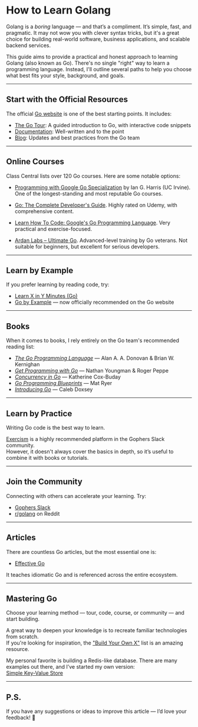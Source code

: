 # How to Learn Golang

Golang is a *boring* language — and that’s a compliment. It’s simple, fast, and pragmatic. It may not wow you with clever syntax tricks, but it's a great choice for building real-world software, business applications, and scalable backend services.

This guide aims to provide a practical and honest approach to learning Golang (also known as Go). There's no single "right" way to learn a programming language. Instead, I'll outline several paths to help you choose what best fits your style, background, and goals.

---

## Start with the Official Resources

The official [Go website](https://go.dev/) is one of the best starting points. It includes:

- [The Go Tour](https://go.dev/tour): A guided introduction to Go, with interactive code snippets  
- [Documentation](https://go.dev/doc/): Well-written and to the point  
- [Blog](https://go.dev/blog/): Updates and best practices from the Go team

---

## Online Courses

Class Central lists over 120 Go courses. Here are some notable options:

- [Programming with Google Go Specialization](https://www.coursera.org/specializations/google-golang) by Ian G. Harris (UC Irvine). One of the longest-standing and most reputable Go courses.

- [Go: The Complete Developer's Guide](https://www.udemy.com/course/go-the-complete-developers-guide/). Highly rated on Udemy, with comprehensive content.

- [Learn How To Code: Google's Go Programming Language](https://www.udemy.com/course/learn-how-to-code/). Very practical and exercise-focused.

- [Ardan Labs – Ultimate Go](https://www.ardanlabs.com/training/ultimate-go/). Advanced-level training by Go veterans. Not suitable for beginners, but excellent for serious developers.

---

## Learn by Example

If you prefer learning by reading code, try:

- [Learn X in Y Minutes (Go)](https://learnxinyminutes.com/docs/go/)  
- [Go by Example](https://gobyexample.com/) — now officially recommended on the Go website

---

## Books

When it comes to books, I rely entirely on the Go team's recommended reading list:

- [*The Go Programming Language*](https://www.goodreads.com/book/show/25080953-the-go-programming-language) — Alan A. A. Donovan & Brian W. Kernighan  
- [*Get Programming with Go*](https://www.goodreads.com/book/show/30025600-get-programming-with-go) — Nathan Youngman & Roger Peppe  
- [*Concurrency in Go*](https://www.goodreads.com/book/show/30413199-concurrency-in-go) — Katherine Cox-Buday  
- [*Go Programming Blueprints*](https://www.goodreads.com/book/show/24880488-go-programming-blueprints---solving-development-challenges-with-golang) — Mat Ryer  
- [*Introducing Go*](https://www.goodreads.com/book/show/27015358-introducing-go) — Caleb Doxsey

---

## Learn by Practice

Writing Go code is the best way to learn.

[Exercism](https://exercism.org/tracks/go) is a highly recommended platform in the Gophers Slack community.  
However, it doesn't always cover the basics in depth, so it’s useful to combine it with books or tutorials.

---

## Join the Community

Connecting with others can accelerate your learning. Try:

- [Gophers Slack](https://invite.slack.golangbridge.org/)
- [r/golang](https://www.reddit.com/r/golang/) on Reddit

---

## Articles

There are countless Go articles, but the most essential one is:

- [Effective Go](https://go.dev/doc/effective_go)

It teaches idiomatic Go and is referenced across the entire ecosystem.

---

## Mastering Go

Choose your learning method — tour, code, course, or community — and start building.

A great way to deepen your knowledge is to recreate familiar technologies from scratch.  
If you're looking for inspiration, the ["Build Your Own X"](https://github.com/codecrafters-io/build-your-own-x) list is an amazing resource.

My personal favorite is building a Redis-like database. There are many examples out there, and I’ve started my own version:  
[Simple Key-Value Store](https://github.com/dzyanis/minikv/blob/main/README.md)

---

## P.S.

If you have any suggestions or ideas to improve this article — I’d love your feedback! 🙏
